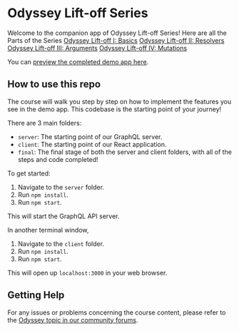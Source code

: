 # Odyssey Lift-off Series

Welcome to the companion app of Odyssey Lift-off Series! Here are all the Parts of the Series 
[Odyssey Lift-off I: Basics](https://odyssey.apollographql.com/lift-off-part1)
[Odyssey Lift-off II: Resolvers](https://www.apollographql.com/tutorials/lift-off-part2)
[Odyssey Lift-off III: Arguments](https://www.apollographql.com/tutorials/lift-off-part3)
[Odyssey Lift-off IV: Mutations](https://www.apollographql.com/tutorials/lift-off-part4)

You can [preview the completed demo app here](https://odyssey-catstronauts.netlify.app/).

## How to use this repo

The course will walk you step by step on how to implement the features you see in the demo app. This codebase is the starting point of your journey!

There are 3 main folders:

- `server`: The starting point of our GraphQL server.
- `client`: The starting point of our React application.
- `final`: The final stage of both the server and client folders, with all of the steps and code completed!

To get started:

1. Navigate to the `server` folder.
1. Run `npm install`.
1. Run `npm start`.

This will start the GraphQL API server.

In another terminal window,

1. Navigate to the `client` folder.
1. Run `npm install`.
1. Run `npm start`.

This will open up `localhost:3000` in your web browser.

## Getting Help

For any issues or problems concerning the course content, please refer to the [Odyssey topic in our community forums](https://community.apollographql.com/tags/c/help/6/odyssey).
